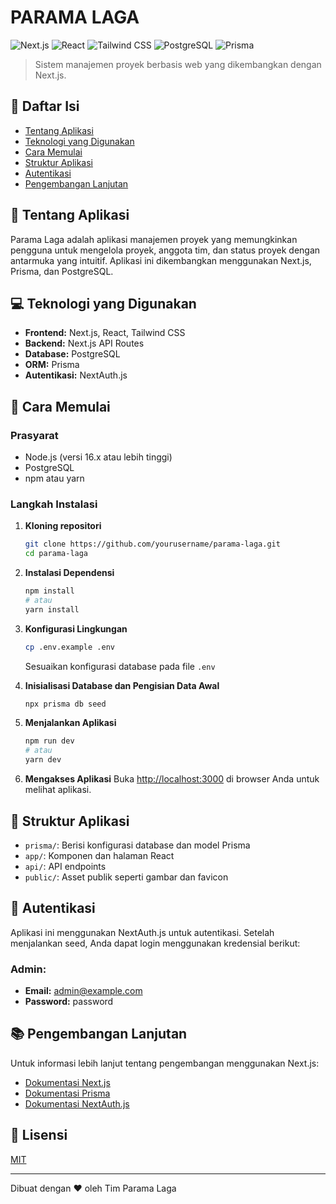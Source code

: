 # PARAMA LAGA

![Next.js](https://img.shields.io/badge/Next.js-000000?style=flat-square&logo=next.js&logoColor=white)
![React](https://img.shields.io/badge/React-61DAFB?style=flat-square&logo=react&logoColor=black)
![Tailwind CSS](https://img.shields.io/badge/Tailwind_CSS-38B2AC?style=flat-square&logo=tailwind-css&logoColor=white)
![PostgreSQL](https://img.shields.io/badge/PostgreSQL-336791?style=flat-square&logo=postgresql&logoColor=white)
![Prisma](https://img.shields.io/badge/Prisma-2D3748?style=flat-square&logo=prisma&logoColor=white)

> Sistem manajemen proyek berbasis web yang dikembangkan dengan Next.js.

## 📑 Daftar Isi
- [Tentang Aplikasi](#tentang-aplikasi)
- [Teknologi yang Digunakan](#teknologi-yang-digunakan)
- [Cara Memulai](#cara-memulai)
- [Struktur Aplikasi](#struktur-aplikasi)
- [Autentikasi](#autentikasi)
- [Pengembangan Lanjutan](#pengembangan-lanjutan)

## 🚀 Tentang Aplikasi
Parama Laga adalah aplikasi manajemen proyek yang memungkinkan pengguna untuk mengelola proyek, anggota tim, dan status proyek dengan antarmuka yang intuitif. Aplikasi ini dikembangkan menggunakan Next.js, Prisma, dan PostgreSQL.

## 💻 Teknologi yang Digunakan
- **Frontend:** Next.js, React, Tailwind CSS
- **Backend:** Next.js API Routes
- **Database:** PostgreSQL
- **ORM:** Prisma
- **Autentikasi:** NextAuth.js

## 🏁 Cara Memulai

### Prasyarat
- Node.js (versi 16.x atau lebih tinggi)
- PostgreSQL
- npm atau yarn

### Langkah Instalasi

1. **Kloning repositori**
    ```bash
    git clone https://github.com/yourusername/parama-laga.git
    cd parama-laga
    ```

2. **Instalasi Dependensi**
    ```bash
    npm install
    # atau
    yarn install
    ```

3. **Konfigurasi Lingkungan**
    ```bash
    cp .env.example .env
    ```
    Sesuaikan konfigurasi database pada file `.env`

4. **Inisialisasi Database dan Pengisian Data Awal**
    ```bash
    npx prisma db seed
    ```

5. **Menjalankan Aplikasi**
    ```bash
    npm run dev
    # atau
    yarn dev
    ```

6. **Mengakses Aplikasi**
    Buka [http://localhost:3000](http://localhost:3000) di browser Anda untuk melihat aplikasi.

## 📂 Struktur Aplikasi
- `prisma/`: Berisi konfigurasi database dan model Prisma
- `app/`: Komponen dan halaman React
- `api/`: API endpoints
- `public/`: Asset publik seperti gambar dan favicon

## 🔐 Autentikasi
Aplikasi ini menggunakan NextAuth.js untuk autentikasi. Setelah menjalankan seed, Anda dapat login menggunakan kredensial berikut:

### Admin:
- **Email:** admin@example.com
- **Password:** password

## 📚 Pengembangan Lanjutan
Untuk informasi lebih lanjut tentang pengembangan menggunakan Next.js:

- [Dokumentasi Next.js](https://nextjs.org/docs)
- [Dokumentasi Prisma](https://www.prisma.io/docs)
- [Dokumentasi NextAuth.js](https://next-auth.js.org)

## 📝 Lisensi
[MIT](LICENSE)

---

Dibuat dengan ❤️ oleh Tim Parama Laga